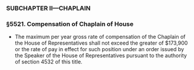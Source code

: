 ### SUBCHAPTER II—CHAPLAIN

### §5521. Compensation of Chaplain of House
* The maximum per year gross rate of compensation of the Chaplain of the House of Representatives shall not exceed the greater of $173,900 or the rate of pay in effect for such position under an order issued by the Speaker of the House of Representatives pursuant to the authority of section 4532 of this title.